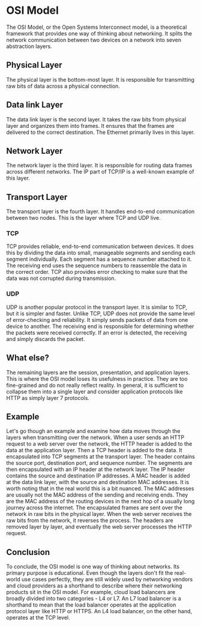 # OSI Model

The OSI Model, or the Open Systems Interconnect model, is a theoretical framework that provides one way of thinking about networking. It splits the network communication between two devices on a network into seven abstraction layers. 

## Physical Layer
The physical layer is the bottom-most layer. It is responsible for transmitting raw bits of data across a physical connection. 

## Data link Layer
The data link layer is the second layer. It takes the raw bits from physical layer and organizes them into frames. It ensures that the frames are delivered to the correct destination. The Ethernet primarily lives in this layer. 

## Network Layer
The network layer is the third layer. It is responsible for routing data frames across different networks. The IP part of TCP/IP is a well-known example of this layer.

## Transport Layer
The transport layer is the fourth layer. It handles end-to-end communication between two nodes. This is the layer where TCP and UDP live. 

### TCP
TCP provides reliable, end-to-end communication between devices. It does this by dividing the data into small, manageable segments and sending each segment individually. Each segment has a sequence number attached to it. The receiving end uses the sequence numbers to reassemble the data in the correct order. TCP also provides error checking to make sure that the data was not corrupted during transmission. 

### UDP
UDP is another popular protocol in the transport layer. It is similar to TCP, but it is simpler and faster. Unlike TCP, UDP does not provide the same level of error-checking and reliability. It simply sends packets of data from one device to another. The receiving end is responsible for determining whether the packets were received correctly. If an error is detected, the receiving and simply discards the packet. 

## What else?

The remaining layers are the session, presentation, and application layers. This is where the OSI model loses its usefulness in practice. They are too fine-grained and do not really reflect reality. In general, it is sufficient to collapse them into a single layer and consider application protocols like HTTP as simply layer 7 protocols.


## Example
Let's go though an example and examine how data moves through the layers when transmitting over the network. When a user sends an HTTP request to a web server over the network, the HTTP header is added to the data at the application layer. Then a TCP header is added to the data. It encapsulated into TCP segments at the transport layer. The header contains the source port, destination port, and sequence number. The segments are then encapsulated with an IP header at the network layer. The IP header contains the source and destination IP addresses. A MAC header is added at the data link layer, with the source and destination MAC addresses. It is worth noting that in the real world this is a bit nuanced. The MAC addresses are usually not the MAC address of the sending and receiving ends. They are the MAC address of the routing devices in the next hop of a usually long journey across the internet. The encapsulated frames are sent over the network in raw bits in the physical layer. When the web server receives the raw bits from the network, it reverses the process. The headers are removed layer by layer, and eventually the web server processes the HTTP request. 

## Conclusion
To conclude, the OSI model is one way of thinking about networks. Its primary purpose is educational. Even though the layers don't fit the real-world use cases perfectly, they are still widely used by networking vendors and cloud providers as a shorthand to describe where their networking products sit in the OSI model. For example, cloud load balancers are broadly divided into two categories - L4 or L7. An L7 load balancer is a shorthand to mean that the load balancer operates at the application protocol layer like HTTP or HTTPS. An L4 load balancer, on the other hand, operates at the TCP level. 